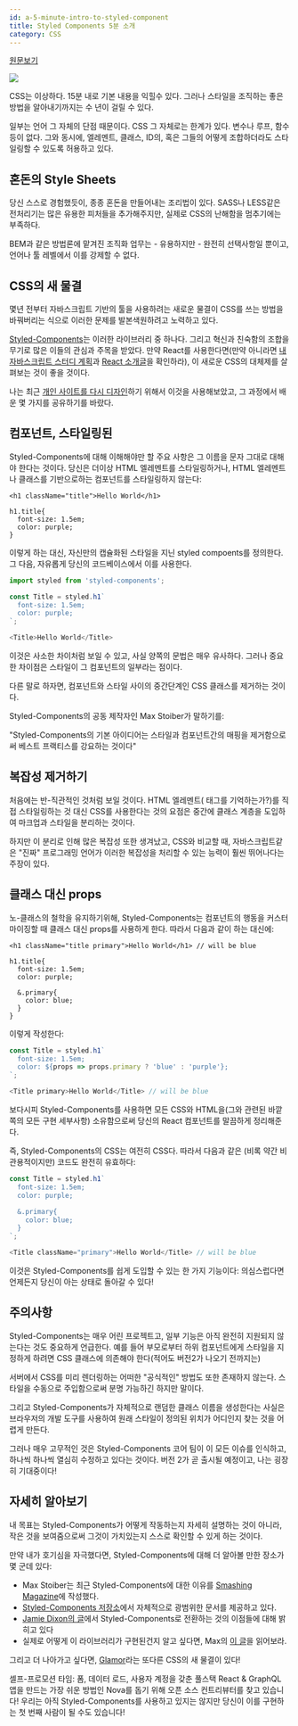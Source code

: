 ```yaml
---
id: a-5-minute-intro-to-styled-component
title: Styled Components 5분 소개
category: CSS
---
```

[원문보기](https://medium.freecodecamp.com/a-5-minute-intro-to-styled-components-41f40eb7cd55#.y3q8dwmf5)

![](https://cdn-images-1.medium.com/max/1000/1*DIFji4ZmJa4_H3EpbG2XAw.png)

CSS는 이상하다. 15분 내로 기본 내용을 익힐수 있다. 그러나 스타일을 조직하는 좋은 방법을 알아내기까지는 수 년이 걸릴 수 있다.

일부는 언어 그 자체의 단점 때문이다. CSS 그 자체로는 한계가 있다. 변수나 루프, 함수 등이 없다. 그와 동시에, 엘레멘트, 클래스, ID의, 혹은 그들의 어떻게 조합하더라도 스타일링할 수 있도록 허용하고 있다.

## 혼돈의 Style Sheets
당신 스스로 경험했듯이, 종종 혼돈을 만들어내는 조리법이 있다. SASS나 LESS같은 전처리기는 많은 유용한 피처들을 추가해주지만, 실제로 CSS의 난해함을 멈추기에는 부족하다.

BEM과 같은 방법론에 맡겨진 조직화 업무는 - 유용하지만 - 완전히 선택사항일 뿐이고, 언어나 툴 레벨에서 이를 강제할 수 없다.

## CSS의 새 물결
몇년 전부터 자바스크립트 기반의 툴을 사용하려는 새로운 물결이 CSS를 쓰는 방법을 바꿔버리는 식으로 이러한 문제를 발본색원하려고 노력하고 있다.

[Styled-Components](https://github.com/styled-components/styled-components)는 이러한 라이브러리 중 하나다. 그리고 혁신과 친숙함의 조합을 무기로 많은 이들의 관심과 주목을 받았다. 만약 React를 사용한다면(만약 아니라면 [내 자바스크립트 스터디 계획](https://medium.freecodecamp.com/a-study-plan-to-cure-javascript-fatigue-8ad3a54f2eb1)과 [React 소개글](https://medium.freecodecamp.com/the-5-things-you-need-to-know-to-understand-react-a1dbd5d114a3)을 확인하라), 이 새로운 CSS의 대체제를 살펴보는 것이 좋을 것이다.

나는 최근 [개인 사이트를 다시 디자인](http://sachagreif.com/)하기 위해서 이것을 사용해보았고, 그 과정에서 배운 몇 가지를 공유하기를 바랐다.

## 컴포넌트, 스타일링된

Styled-Components에 대해 이해해야만 할 주요 사항은 그 이름을 문자 그대로 대해야 한다는 것이다. 당신은 더이상 HTML 엘레멘트를 스타일링하거나, HTML 엘레멘트나 클래스를 기반으로하는 컴포넌트를 스타일링하지 않는다:

```
<h1 className="title">Hello World</h1>

h1.title{
  font-size: 1.5em;
  color: purple;
}
```

이렇게 하는 대신, 자신만의 캡슐화된 스타일을 지닌 styled compoents를 정의한다. 그 다음, 자유롭게 당신의 코드베이스에서 이를 사용한다.

```js
import styled from 'styled-components';

const Title = styled.h1`
  font-size: 1.5em;
  color: purple;
`;

<Title>Hello World</Title>
```

이것은 사소한 차이처럼 보일 수 있고, 사실 양쪽의 문법은 매우 유사하다. 그러나 중요한 차이점은 스타일이 그 컴포넌트의 일부라는 점이다.

다른 말로 하자면, 컴포넌트와 스타일 사이의 중간단계인 CSS 클래스를 제거하는 것이다.

Styled-Components의 공동 제작자인 Max Stoiber가 말하기를:

"Styled-Components의 기본 아이디어는 스타일과 컴포넌트간의 매핑을 제거함으로써 베스트 프랙티스를 강요하는 것이다"

## 복잡성 제거하기

처음에는 반-직관적인 것처럼 보일 것이다. HTML 엘레멘트(<font> 태그를 기억하는가?)를 직접 스타일링하는 것 대신 CSS를 사용한다는 것의 요점은 중간에 클래스 계층을 도입하여 마크업과 스타일을 분리하는 것이다.

하지만 이 분리로 인해 많은 복잡성 또한 생겨났고, CSS와 비교할 때, 자바스크립트같은 "진짜" 프로그래밍 언어가 이러한 복잡성을 처리할 수 있는 능력이 훨씬 뛰어나다는 주장이 있다.

## 클래스 대신 props

노-클래스의 철학을 유지하기위해, Styled-Components는 컴포넌트의 행동을 커스터마이징할 때 클래스 대신 props를 사용하게 한다. 따라서 다음과 같이 하는 대신에:

```
<h1 className="title primary">Hello World</h1> // will be blue

h1.title{
  font-size: 1.5em;
  color: purple;

  &.primary{
    color: blue;
  }
}
```

이렇게 작성한다:

```js
const Title = styled.h1`
  font-size: 1.5em;
  color: ${props => props.primary ? 'blue' : 'purple'};
`;

<Title primary>Hello World</Title> // will be blue
```

보다시피 Styled-Components를 사용하면 모든 CSS와 HTML을(그와 관련된 바깥쪽의 모든 구현 세부사항) 소유함으로써 당신의 React 컴포넌트를 말끔하게 정리해준다.

즉, Styled-Components의 CSS는 여전히 CSS다. 따라서 다음과 같은 (비록 약간 비관용적이지만) 코드도 완전히 유효하다:

```js
const Title = styled.h1`
  font-size: 1.5em;
  color: purple;

  &.primary{
    color: blue;
  }
`;

<Title className="primary">Hello World</Title> // will be blue
```

이것은 Styled-Components를 쉽게 도입할 수 있는 한 가지 기능이다: 의심스럽다면 언제든지 당신이 아는 상태로 돌아갈 수 있다!

## 주의사항

Styled-Components는 매우 어린 프로젝트고, 일부 기능은 아직 완전히 지원되지 않는다는 것도 중요하게 언급한다. 예를 들어 부모로부터 하위 컴포넌트에게 스타일을 지정하게 하려면 CSS 클래스에 의존해야 한다(적어도 버전2가 나오기 전까지는)

서버에서 CSS를 미리 렌더링하는 어떠한 "공식적인" 방법도 또한 존재하지 않는다. 스타일을 수동으로 주입함으로써 분명 가능하긴 하지만 말이다.

그리고 Styled-Components가 자체적으로 랜덤한 클래스 이름을 생성한다는 사실은 브라우저의 개발 도구를 사용하여 원래 스타일이 정의된 위치가 어디인지 찾는 것을 어렵게 만든다.

그러나 매우 고무적인 것은 Styled-Components 코어 팀이 이 모든 이슈를 인식하고, 하나씩 하나씩 열심히 수정하고 있다는 것이다. 버전 2가 곧 출시될 예정이고, 나는 굉장히 기대중이다!

## 자세히 알아보기

내 목표는 Styled-Components가 어떻게 작동하는지 자세히 설명하는 것이 아니라, 작은 것을 보여줌으로써 그것이 가치있는지 스스로 확인할 수 있게 하는 것이다.

만약 내가 호기심을 자극했다면, Styled-Components에 대해 더 알아볼 만한 장소가 몇 군데 있다:

 - Max Stoiber는 최근 Styled-Components에 대한 이유를 [Smashing Magazine](https://www.smashingmagazine.com/2017/01/styled-components-enforcing-best-practices-component-based-systems/)에 작성했다.
 - [Styled-Components 저장소](https://github.com/styled-components/styled-components)에서 자체적으로 광범위한 문서를 제공하고 있다.
 - [Jamie Dixon의 글](https://medium.com/@jamiedixon/styled-components-production-patterns-c22e24b1d896#.tfxr5bws2)에서 Styled-Components로 전환하는 것의 이점들에 대해 밝히고 있다
 - 실제로 어떻게 이 라이브러리가 구현된건지 알고 싶다면, Max의 [이 글](http://mxstbr.blog/2016/11/styled-components-magic-explained/)을 읽어보라.

그리고 더 나아가고 싶다면, [Glamor](https://github.com/threepointone/glamor)라는 또다른 CSS의 새 물결이 있다!

셀프-프로모션 타임: 폼, 데이터 로드, 사용자 계정을 갖춘 풀스택 React & GraphQL 앱을 만드는 가장 쉬운 방법인 Nova를 돕기 위해 오픈 소스 컨트리뷰터를 찾고 있습니다! 우리는 아직 Styled-Components를 사용하고 있지는 않지만 당신이 이를 구현하는 첫 번째 사람이 될 수도 있습니다!
